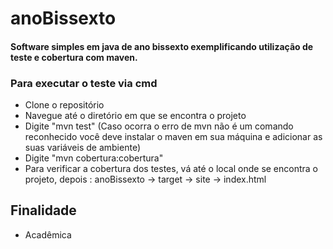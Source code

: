 # anoBissexto

#### Software simples em java de ano bissexto exemplificando utilização de teste e cobertura com maven.

### Para executar o teste via cmd
- Clone o repositório
- Navegue até o diretório em que se encontra o projeto
- Digite "mvn test" (Caso ocorra o erro de mvn não é um comando reconhecido você deve instalar o maven em sua máquina e adicionar as suas variáveis de ambiente)
- Digite "mvn cobertura:cobertura"
- Para verificar a cobertura dos testes, vá até o local onde se encontra o projeto, depois : anoBissexto -> target -> site -> index.html
## Finalidade
- Acadêmica
